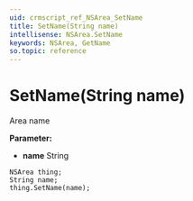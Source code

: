 ```yaml
---
uid: crmscript_ref_NSArea_SetName
title: SetName(String name)
intellisense: NSArea.SetName
keywords: NSArea, GetName
so.topic: reference
---
```


# SetName(String name)

Area name

**Parameter:** 
* **name** String

```crmscript
NSArea thing;
String name;
thing.SetName(name);
```

